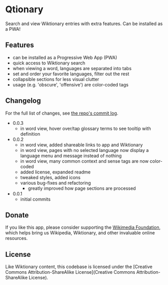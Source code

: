 # Qtionary

Search and view Wiktionary entries with extra features. Can be installed as a PWA!

## Features

-   can be installed as a Progressive Web App (PWA)
-   quick access to Wiktionary search
-   when viewing a word, languages are separated into tabs
-   set and order your favorite languages, filter out the rest
-   collapsible sections for less visual clutter
-   usage (e.g. 'obscure', 'offensive') are color-coded tags

## Changelog

For the full list of changes, see [the repo's commit log](https://github.com/realmikkifriend/Qtionary/commits/main/).

-   0.0.3
    -   in word view, hover over/tap glossary terms to see tooltip with definition
-   0.0.2
    -   in word view, added shareable links to app and Wiktionary
    -   in word view, pages with no selected language now display a language menu and message instead of nothing
    -   in word view, many common context and sense tags are now color-coded
    -   added license, expanded readme
    -   tweaked styles, added icons
    -   various bug-fixes and refactoring
        -   greatly improved how page sections are processed
-   0.0.1
    -   initial commits

## Donate

If you like this app, please consider supporting the [Wikimedia Foundation](https://donate.wikimedia.org/), which helps bring us Wikipedia, Wiktionary, and other invaluable online resources.

## License

Like Wiktionary content, this codebase is licensed under the [Creative Commons Attribution-ShareAlike License](Creative Commons Attribution-ShareAlike License).
